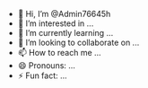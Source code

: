 - 👋 Hi, I’m @Admin76645h
- 👀 I’m interested in ...
- 🌱 I’m currently learning ...
- 💞️ I’m looking to collaborate on ...
- 📫 How to reach me ...
- 😄 Pronouns: ...
- ⚡ Fun fact: ...

<!---
Admin76645h/Admin76645h is a ✨ special ✨ repository because its `README.md` (this file) appears on your GitHub profile.
You can click the Preview link to take a look at your changes.
--->
